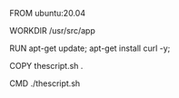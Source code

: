 FROM ubuntu:20.04

WORKDIR /usr/src/app

RUN apt-get update; apt-get install curl -y;

COPY thescript.sh .

CMD ./thescript.sh
